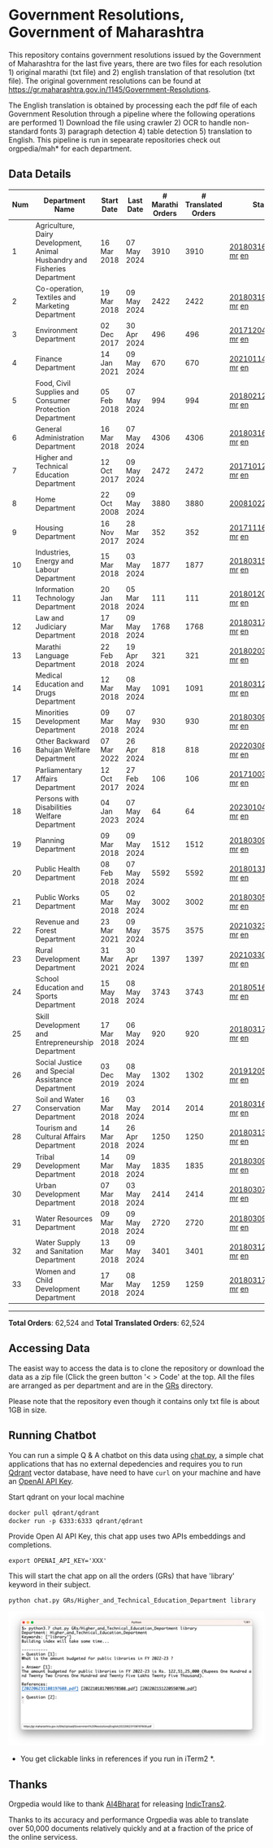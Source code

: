 # Government Resolutions, Government of Maharashtra

This repository contains government resolutions issued by the Government of Maharashtra for the last five years, there are two files for each resolution 1) original marathi (txt file) and 2) english translation of that resolution (txt file). The original government resolutions can be found at https://gr.maharashtra.gov.in/1145/Government-Resolutions.

The English translation is obtained by processing each the pdf file of each Government Resolution through a pipeline where the following operations are performed 1) Download the file using crawler 2) OCR to handle non-standard fonts 3) paragraph detection 4) table  detection 5) translation to English. This pipeline is run in sepearate repositories check out orgpedia/mah* for each department.


## Data Details

| Num | Department Name | Start Date | Last Date | # Marathi Orders | # Translated Orders | Starting Order | Last Order |
| --- | --------------- | ---------- | --------- | ---------------- | ------------------- | -------------- | ---------- |
| 1 | Agriculture, Dairy Development, Animal Husbandry and Fisheries Department | 16 Mar 2018 | 07 May 2024 | 3910 | 3910 | [201803161624182101.pdf](https://gr.maharashtra.gov.in/Site/Upload/Government%20Resolutions/English/201803161624182101.pdf) [mr](GRs/Agriculture,_Dairy_Development,_Animal_Husbandry_and_Fisheries_Department/201803161624182101.pdf.mr.txt) [en](GRs/Agriculture,_Dairy_Development,_Animal_Husbandry_and_Fisheries_Department/201803161624182101.pdf.en.txt) | [202405071143293601.pdf](https://gr.maharashtra.gov.in/Site/Upload/Government%20Resolutions/English/202405071143293601.pdf) [mr](GRs/Agriculture,_Dairy_Development,_Animal_Husbandry_and_Fisheries_Department/202405071143293601.pdf.mr.txt) [en](GRs/Agriculture,_Dairy_Development,_Animal_Husbandry_and_Fisheries_Department/202405071143293601.pdf.en.txt) |
| 2 | Co-operation, Textiles and Marketing Department | 19 Mar 2018 | 09 May 2024 | 2422 | 2422 | [201803191257576702.pdf](https://gr.maharashtra.gov.in/Site/Upload/Government%20Resolutions/English/201803191257576702.pdf) [mr](GRs/Co-operation,_Textiles_and_Marketing_Department/201803191257576702.pdf.mr.txt) [en](GRs/Co-operation,_Textiles_and_Marketing_Department/201803191257576702.pdf.en.txt) | [202405091400401302.pdf](https://gr.maharashtra.gov.in/Site/Upload/Government%20Resolutions/English/202405091400401302.pdf) [mr](GRs/Co-operation,_Textiles_and_Marketing_Department/202405091400401302.pdf.mr.txt) [en](GRs/Co-operation,_Textiles_and_Marketing_Department/202405091400401302.pdf.en.txt) |
| 3 | Environment Department | 02 Dec 2017 | 30 Apr 2024 | 496 | 496 | [201712041147216904.pdf](https://gr.maharashtra.gov.in/Site/Upload/Government%20Resolutions/English/201712041147216904.pdf) [mr](GRs/Environment_Department/201712041147216904.pdf.mr.txt) [en](GRs/Environment_Department/201712041147216904.pdf.en.txt) | [202404301506039004.pdf](https://gr.maharashtra.gov.in/Site/Upload/Government%20Resolutions/English/202404301506039004.pdf) [mr](GRs/Environment_Department/202404301506039004.pdf.mr.txt) [en](GRs/Environment_Department/202404301506039004.pdf.en.txt) |
| 4 | Finance Department | 14 Jan 2021 | 09 May 2024 | 670 | 670 | [202101141237329905.pdf](https://gr.maharashtra.gov.in/Site/Upload/Government%20Resolutions/English/202101141237329905.pdf) [mr](GRs/Finance_Department/202101141237329905.pdf.mr.txt) [en](GRs/Finance_Department/202101141237329905.pdf.en.txt) | [202405091218301505.pdf](https://gr.maharashtra.gov.in/Site/Upload/Government%20Resolutions/English/202405091218301505.pdf) [mr](GRs/Finance_Department/202405091218301505.pdf.mr.txt) [en](GRs/Finance_Department/202405091218301505.pdf.en.txt) |
| 5 | Food, Civil Supplies and Consumer Protection Department | 05 Feb 2018 | 07 May 2024 | 994 | 994 | [201802121244545806.pdf](https://gr.maharashtra.gov.in/Site/Upload/Government%20Resolutions/English/201802121244545806.pdf) [mr](GRs/Food,_Civil_Supplies_and_Consumer_Protection_Department/201802121244545806.pdf.mr.txt) [en](GRs/Food,_Civil_Supplies_and_Consumer_Protection_Department/201802121244545806.pdf.en.txt) | [202405081258516006.pdf](https://gr.maharashtra.gov.in/Site/Upload/Government%20Resolutions/English/202405081258516006.pdf) [mr](GRs/Food,_Civil_Supplies_and_Consumer_Protection_Department/202405081258516006.pdf.mr.txt) [en](GRs/Food,_Civil_Supplies_and_Consumer_Protection_Department/202405081258516006.pdf.en.txt) |
| 6 | General Administration Department | 16 Mar 2018 | 07 May 2024 | 4306 | 4306 | [201803161224022707.pdf](https://gr.maharashtra.gov.in/Site/Upload/Government%20Resolutions/English/201803161224022707.pdf) [mr](GRs/General_Administration_Department/201803161224022707.pdf.mr.txt) [en](GRs/General_Administration_Department/201803161224022707.pdf.en.txt) | [202405071240599907.pdf](https://gr.maharashtra.gov.in/Site/Upload/Government%20Resolutions/English/202405071240599907.pdf) [mr](GRs/General_Administration_Department/202405071240599907.pdf.mr.txt) [en](GRs/General_Administration_Department/202405071240599907.pdf.en.txt) |
| 7 | Higher and Technical Education Department | 12 Oct 2017 | 09 May 2024 | 2472 | 2472 | [201710121514029708.pdf](https://gr.maharashtra.gov.in/Site/Upload/Government%20Resolutions/English/201710121514029708.pdf) [mr](GRs/Higher_and_Technical_Education_Department/201710121514029708.pdf.mr.txt) [en](GRs/Higher_and_Technical_Education_Department/201710121514029708.pdf.en.txt) | [202405091651500908.pdf](https://gr.maharashtra.gov.in/Site/Upload/Government%20Resolutions/English/202405091651500908.pdf) [mr](GRs/Higher_and_Technical_Education_Department/202405091651500908.pdf.mr.txt) [en](GRs/Higher_and_Technical_Education_Department/202405091651500908.pdf.en.txt) |
| 8 | Home Department | 22 Oct 2008 | 09 May 2024 | 3880 | 3880 | [20081022.pdf](https://gr.maharashtra.gov.in/Site/Upload/Government%20Resolutions/English/20081022.pdf) [mr](GRs/Home_Department/20081022.pdf.mr.txt) [en](GRs/Home_Department/20081022.pdf.en.txt) | [202405091633076829.pdf](https://gr.maharashtra.gov.in/Site/Upload/Government%20Resolutions/English/202405091633076829.pdf) [mr](GRs/Home_Department/202405091633076829.pdf.mr.txt) [en](GRs/Home_Department/202405091633076829.pdf.en.txt) |
| 9 | Housing Department | 16 Nov 2017 | 28 Mar 2024 | 352 | 352 | [201711161447076609.pdf](https://gr.maharashtra.gov.in/Site/Upload/Government%20Resolutions/English/201711161447076609.pdf) [mr](GRs/Housing_Department/201711161447076609.pdf.mr.txt) [en](GRs/Housing_Department/201711161447076609.pdf.en.txt) | [202403281255554909.pdf](https://gr.maharashtra.gov.in/Site/Upload/Government%20Resolutions/English/202403281255554909.pdf) [mr](GRs/Housing_Department/202403281255554909.pdf.mr.txt) [en](GRs/Housing_Department/202403281255554909.pdf.en.txt) |
| 10 | Industries, Energy and Labour Department | 15 Mar 2018 | 03 May 2024 | 1877 | 1877 | [201803151204055010.pdf](https://gr.maharashtra.gov.in/Site/Upload/Government%20Resolutions/English/201803151204055010.pdf) [mr](GRs/Industries,_Energy_and_Labour_Department/201803151204055010.pdf.mr.txt) [en](GRs/Industries,_Energy_and_Labour_Department/201803151204055010.pdf.en.txt) | [202405031202570610.pdf](https://gr.maharashtra.gov.in/Site/Upload/Government%20Resolutions/English/202405031202570610.pdf) [mr](GRs/Industries,_Energy_and_Labour_Department/202405031202570610.pdf.mr.txt) [en](GRs/Industries,_Energy_and_Labour_Department/202405031202570610.pdf.en.txt) |
| 11 | Information Technology Department | 20 Jan 2018 | 05 Mar 2024 | 111 | 111 | [201801201843024511.pdf](https://gr.maharashtra.gov.in/Site/Upload/Government%20Resolutions/English/201801201843024511.pdf) [mr](GRs/Information_Technology_Department/201801201843024511.pdf.mr.txt) [en](GRs/Information_Technology_Department/201801201843024511.pdf.en.txt) | [202403051249430211.pdf](https://gr.maharashtra.gov.in/Site/Upload/Government%20Resolutions/English/202403051249430211.pdf) [mr](GRs/Information_Technology_Department/202403051249430211.pdf.mr.txt) [en](GRs/Information_Technology_Department/202403051249430211.pdf.en.txt) |
| 12 | Law and Judiciary Department | 17 Mar 2018 | 09 May 2024 | 1768 | 1768 | [201803171129290212.pdf](https://gr.maharashtra.gov.in/Site/Upload/Government%20Resolutions/English/201803171129290212.pdf) [mr](GRs/Law_and_Judiciary_Department/201803171129290212.pdf.mr.txt) [en](GRs/Law_and_Judiciary_Department/201803171129290212.pdf.en.txt) | [202405091710326612.pdf](https://gr.maharashtra.gov.in/Site/Upload/Government%20Resolutions/English/202405091710326612.pdf) [mr](GRs/Law_and_Judiciary_Department/202405091710326612.pdf.mr.txt) [en](GRs/Law_and_Judiciary_Department/202405091710326612.pdf.en.txt) |
| 13 | Marathi Language Department | 22 Feb 2018 | 19 Apr 2024 | 321 | 321 | [201802031549154233.pdf](https://gr.maharashtra.gov.in/Site/Upload/Government%20Resolutions/English/201802031549154233.pdf) [mr](GRs/Marathi_Language_Department/201802031549154233.pdf.mr.txt) [en](GRs/Marathi_Language_Department/201802031549154233.pdf.en.txt) | [202404191657323233.pdf](https://gr.maharashtra.gov.in/Site/Upload/Government%20Resolutions/English/202404191657323233.pdf) [mr](GRs/Marathi_Language_Department/202404191657323233.pdf.mr.txt) [en](GRs/Marathi_Language_Department/202404191657323233.pdf.en.txt) |
| 14 | Medical Education and Drugs Department | 12 Mar 2018 | 08 May 2024 | 1091 | 1091 | [201803121137094813.pdf](https://gr.maharashtra.gov.in/Site/Upload/Government%20Resolutions/English/201803121137094813.pdf) [mr](GRs/Medical_Education_and_Drugs_Department/201803121137094813.pdf.mr.txt) [en](GRs/Medical_Education_and_Drugs_Department/201803121137094813.pdf.en.txt) | [202405081814082713.pdf](https://gr.maharashtra.gov.in/Site/Upload/Government%20Resolutions/English/202405081814082713.pdf) [mr](GRs/Medical_Education_and_Drugs_Department/202405081814082713.pdf.mr.txt) [en](GRs/Medical_Education_and_Drugs_Department/202405081814082713.pdf.en.txt) |
| 15 | Minorities Development Department | 09 Mar 2018 | 07 May 2024 | 930 | 930 | [201803091218355314.pdf](https://gr.maharashtra.gov.in/Site/Upload/Government%20Resolutions/English/201803091218355314.pdf) [mr](GRs/Minorities_Development_Department/201803091218355314.pdf.mr.txt) [en](GRs/Minorities_Development_Department/201803091218355314.pdf.en.txt) | [202405071648487814.pdf](https://gr.maharashtra.gov.in/Site/Upload/Government%20Resolutions/English/202405071648487814.pdf) [mr](GRs/Minorities_Development_Department/202405071648487814.pdf.mr.txt) [en](GRs/Minorities_Development_Department/202405071648487814.pdf.en.txt) |
| 16 | Other Backward Bahujan Welfare Department | 07 Mar 2022 | 26 Apr 2024 | 818 | 818 | [202203081752439334.pdf](https://gr.maharashtra.gov.in/Site/Upload/Government%20Resolutions/English/202203081752439334.pdf) [mr](GRs/Other_Backward_Bahujan_Welfare_Department/202203081752439334.pdf.mr.txt) [en](GRs/Other_Backward_Bahujan_Welfare_Department/202203081752439334.pdf.en.txt) | [202404261604569434.pdf](https://gr.maharashtra.gov.in/Site/Upload/Government%20Resolutions/English/202404261604569434.pdf) [mr](GRs/Other_Backward_Bahujan_Welfare_Department/202404261604569434.pdf.mr.txt) [en](GRs/Other_Backward_Bahujan_Welfare_Department/202404261604569434.pdf.en.txt) |
| 17 | Parliamentary Affairs Department | 12 Oct 2017 | 27 Feb 2024 | 106 | 106 | [201710031642378615.pdf](https://gr.maharashtra.gov.in/Site/Upload/Government%20Resolutions/English/201710031642378615.pdf) [mr](GRs/Parliamentary_Affairs_Department/201710031642378615.pdf.mr.txt) [en](GRs/Parliamentary_Affairs_Department/201710031642378615.pdf.en.txt) | [202402271500283915.pdf](https://gr.maharashtra.gov.in/Site/Upload/Government%20Resolutions/English/202402271500283915.pdf) [mr](GRs/Parliamentary_Affairs_Department/202402271500283915.pdf.mr.txt) [en](GRs/Parliamentary_Affairs_Department/202402271500283915.pdf.en.txt) |
| 18 | Persons with Disabilities Welfare Department | 04 Jan 2023 | 07 May 2024 | 64 | 64 | [202301041906309635.pdf](https://gr.maharashtra.gov.in/Site/Upload/Government%20Resolutions/English/202301041906309635.pdf) [mr](GRs/Persons_with_Disabilities_Welfare_Department/202301041906309635.pdf.mr.txt) [en](GRs/Persons_with_Disabilities_Welfare_Department/202301041906309635.pdf.en.txt) | [202405071203223435.pdf](https://gr.maharashtra.gov.in/Site/Upload/Government%20Resolutions/English/202405071203223435.pdf) [mr](GRs/Persons_with_Disabilities_Welfare_Department/202405071203223435.pdf.mr.txt) [en](GRs/Persons_with_Disabilities_Welfare_Department/202405071203223435.pdf.en.txt) |
| 19 | Planning Department | 09 Mar 2018 | 09 May 2024 | 1512 | 1512 | [201803091441032716.pdf](https://gr.maharashtra.gov.in/Site/Upload/Government%20Resolutions/English/201803091441032716.pdf) [mr](GRs/Planning_Department/201803091441032716.pdf.mr.txt) [en](GRs/Planning_Department/201803091441032716.pdf.en.txt) | [202405091658138116.pdf](https://gr.maharashtra.gov.in/Site/Upload/Government%20Resolutions/English/202405091658138116.pdf) [mr](GRs/Planning_Department/202405091658138116.pdf.mr.txt) [en](GRs/Planning_Department/202405091658138116.pdf.en.txt) |
| 20 | Public Health Department | 08 Feb 2018 | 07 May 2024 | 5592 | 5592 | [201801311722275417.pdf](https://gr.maharashtra.gov.in/Site/Upload/Government%20Resolutions/English/201801311722275417.pdf) [mr](GRs/Public_Health_Department/201801311722275417.pdf.mr.txt) [en](GRs/Public_Health_Department/201801311722275417.pdf.en.txt) | [202405071016197817.pdf](https://gr.maharashtra.gov.in/Site/Upload/Government%20Resolutions/English/202405071016197817.pdf) [mr](GRs/Public_Health_Department/202405071016197817.pdf.mr.txt) [en](GRs/Public_Health_Department/202405071016197817.pdf.en.txt) |
| 21 | Public Works Department | 05 Mar 2018 | 02 May 2024 | 3002 | 3002 | [201803051515468118.pdf](https://gr.maharashtra.gov.in/Site/Upload/Government%20Resolutions/English/201803051515468118.pdf) [mr](GRs/Public_Works_Department/201803051515468118.pdf.mr.txt) [en](GRs/Public_Works_Department/201803051515468118.pdf.en.txt) | [202405021656569618.pdf](https://gr.maharashtra.gov.in/Site/Upload/Government%20Resolutions/English/202405021656569618.pdf) [mr](GRs/Public_Works_Department/202405021656569618.pdf.mr.txt) [en](GRs/Public_Works_Department/202405021656569618.pdf.en.txt) |
| 22 | Revenue and Forest Department | 23 Mar 2021 | 09 May 2024 | 3575 | 3575 | [202103231328393119.pdf](https://gr.maharashtra.gov.in/Site/Upload/Government%20Resolutions/English/202103231328393119.pdf) [mr](GRs/Revenue_and_Forest_Department/202103231328393119.pdf.mr.txt) [en](GRs/Revenue_and_Forest_Department/202103231328393119.pdf.en.txt) | [202405091444352819.pdf](https://gr.maharashtra.gov.in/Site/Upload/Government%20Resolutions/English/202405091444352819.pdf) [mr](GRs/Revenue_and_Forest_Department/202405091444352819.pdf.mr.txt) [en](GRs/Revenue_and_Forest_Department/202405091444352819.pdf.en.txt) |
| 23 | Rural Development Department | 31 Mar 2021 | 30 Apr 2024 | 1397 | 1397 | [202103301021181120.pdf](https://gr.maharashtra.gov.in/Site/Upload/Government%20Resolutions/English/202103301021181120.pdf) [mr](GRs/Rural_Development_Department/202103301021181120.pdf.mr.txt) [en](GRs/Rural_Development_Department/202103301021181120.pdf.en.txt) | [202404301110255620.pdf](https://gr.maharashtra.gov.in/Site/Upload/Government%20Resolutions/English/202404301110255620.pdf) [mr](GRs/Rural_Development_Department/202404301110255620.pdf.mr.txt) [en](GRs/Rural_Development_Department/202404301110255620.pdf.en.txt) |
| 24 | School Education and Sports Department | 15 May 2018 | 08 May 2024 | 3743 | 3743 | [201805161114241221.pdf](https://gr.maharashtra.gov.in/Site/Upload/Government%20Resolutions/English/201805161114241221.pdf) [mr](GRs/School_Education_and_Sports_Department/201805161114241221.pdf.mr.txt) [en](GRs/School_Education_and_Sports_Department/201805161114241221.pdf.en.txt) | [202405091231500721.pdf](https://gr.maharashtra.gov.in/Site/Upload/Government%20Resolutions/English/202405091231500721.pdf) [mr](GRs/School_Education_and_Sports_Department/202405091231500721.pdf.mr.txt) [en](GRs/School_Education_and_Sports_Department/202405091231500721.pdf.en.txt) |
| 25 | Skill Development and Entrepreneurship Department | 17 Mar 2018 | 06 May 2024 | 920 | 920 | [201803171322099003.pdf](https://gr.maharashtra.gov.in/Site/Upload/Government%20Resolutions/English/201803171322099003.pdf) [mr](GRs/Skill_Development_and_Entrepreneurship_Department/201803171322099003.pdf.mr.txt) [en](GRs/Skill_Development_and_Entrepreneurship_Department/201803171322099003.pdf.en.txt) | [202405061448215803.pdf](https://gr.maharashtra.gov.in/Site/Upload/Government%20Resolutions/English/202405061448215803.pdf) [mr](GRs/Skill_Development_and_Entrepreneurship_Department/202405061448215803.pdf.mr.txt) [en](GRs/Skill_Development_and_Entrepreneurship_Department/202405061448215803.pdf.en.txt) |
| 26 | Social Justice and Special Assistance Department | 03 Dec 2019 | 08 May 2024 | 1302 | 1302 | [201912051107011622.pdf](https://gr.maharashtra.gov.in/Site/Upload/Government%20Resolutions/English/201912051107011622.pdf) [mr](GRs/Social_Justice_and_Special_Assistance_Department/201912051107011622.pdf.mr.txt) [en](GRs/Social_Justice_and_Special_Assistance_Department/201912051107011622.pdf.en.txt) | [202405081441240722.pdf](https://gr.maharashtra.gov.in/Site/Upload/Government%20Resolutions/English/202405081441240722.pdf) [mr](GRs/Social_Justice_and_Special_Assistance_Department/202405081441240722.pdf.mr.txt) [en](GRs/Social_Justice_and_Special_Assistance_Department/202405081441240722.pdf.en.txt) |
| 27 | Soil and Water Conservation Department | 16 Mar 2018 | 03 May 2024 | 2014 | 2014 | [201803161247582426.pdf](https://gr.maharashtra.gov.in/Site/Upload/Government%20Resolutions/English/201803161247582426.pdf) [mr](GRs/Soil_and_Water_Conservation_Department/201803161247582426.pdf.mr.txt) [en](GRs/Soil_and_Water_Conservation_Department/201803161247582426.pdf.en.txt) | [202405031151132026.pdf](https://gr.maharashtra.gov.in/Site/Upload/Government%20Resolutions/English/202405031151132026.pdf) [mr](GRs/Soil_and_Water_Conservation_Department/202405031151132026.pdf.mr.txt) [en](GRs/Soil_and_Water_Conservation_Department/202405031151132026.pdf.en.txt) |
| 28 | Tourism and Cultural Affairs Department | 14 Mar 2018 | 26 Apr 2024 | 1250 | 1250 | [201803131542054523.pdf](https://gr.maharashtra.gov.in/Site/Upload/Government%20Resolutions/English/201803131542054523.pdf) [mr](GRs/Tourism_and_Cultural_Affairs_Department/201803131542054523.pdf.mr.txt) [en](GRs/Tourism_and_Cultural_Affairs_Department/201803131542054523.pdf.en.txt) | [202404261151377023.pdf](https://gr.maharashtra.gov.in/Site/Upload/Government%20Resolutions/English/202404261151377023.pdf) [mr](GRs/Tourism_and_Cultural_Affairs_Department/202404261151377023.pdf.mr.txt) [en](GRs/Tourism_and_Cultural_Affairs_Department/202404261151377023.pdf.en.txt) |
| 29 | Tribal Development Department | 14 Mar 2018 | 09 May 2024 | 1835 | 1835 | [201803091105184924.pdf](https://gr.maharashtra.gov.in/Site/Upload/Government%20Resolutions/English/201803091105184924.pdf) [mr](GRs/Tribal_Development_Department/201803091105184924.pdf.mr.txt) [en](GRs/Tribal_Development_Department/201803091105184924.pdf.en.txt) | [202405091128069924.pdf](https://gr.maharashtra.gov.in/Site/Upload/Government%20Resolutions/English/202405091128069924.pdf) [mr](GRs/Tribal_Development_Department/202405091128069924.pdf.mr.txt) [en](GRs/Tribal_Development_Department/202405091128069924.pdf.en.txt) |
| 30 | Urban Development Department | 07 Mar 2018 | 03 May 2024 | 2414 | 2414 | [201803071203178325.pdf](https://gr.maharashtra.gov.in/Site/Upload/Government%20Resolutions/English/201803071203178325.pdf) [mr](GRs/Urban_Development_Department/201803071203178325.pdf.mr.txt) [en](GRs/Urban_Development_Department/201803071203178325.pdf.en.txt) | [202405031446065925.pdf](https://gr.maharashtra.gov.in/Site/Upload/Government%20Resolutions/English/202405031446065925.pdf) [mr](GRs/Urban_Development_Department/202405031446065925.pdf.mr.txt) [en](GRs/Urban_Development_Department/202405031446065925.pdf.en.txt) |
| 31 | Water Resources Department | 09 Mar 2018 | 09 May 2024 | 2720 | 2720 | [201803091034435527.pdf](https://gr.maharashtra.gov.in/Site/Upload/Government%20Resolutions/English/201803091034435527.pdf) [mr](GRs/Water_Resources_Department/201803091034435527.pdf.mr.txt) [en](GRs/Water_Resources_Department/201803091034435527.pdf.en.txt) | [202405091636400927.pdf](https://gr.maharashtra.gov.in/Site/Upload/Government%20Resolutions/English/202405091636400927.pdf) [mr](GRs/Water_Resources_Department/202405091636400927.pdf.mr.txt) [en](GRs/Water_Resources_Department/202405091636400927.pdf.en.txt) |
| 32 | Water Supply and Sanitation Department | 13 Mar 2018 | 09 May 2024 | 3401 | 3401 | [201803121414108428.pdf](https://gr.maharashtra.gov.in/Site/Upload/Government%20Resolutions/English/201803121414108428.pdf) [mr](GRs/Water_Supply_and_Sanitation_Department/201803121414108428.pdf.mr.txt) [en](GRs/Water_Supply_and_Sanitation_Department/201803121414108428.pdf.en.txt) | [202405091705311128.pdf](https://gr.maharashtra.gov.in/Site/Upload/Government%20Resolutions/English/202405091705311128.pdf) [mr](GRs/Water_Supply_and_Sanitation_Department/202405091705311128.pdf.mr.txt) [en](GRs/Water_Supply_and_Sanitation_Department/202405091705311128.pdf.en.txt) |
| 33 | Women and Child Development Department | 17 Mar 2018 | 08 May 2024 | 1259 | 1259 | [201803171539444330.pdf](https://gr.maharashtra.gov.in/Site/Upload/Government%20Resolutions/English/201803171539444330.pdf) [mr](GRs/Women_and_Child_Development_Department/201803171539444330.pdf.mr.txt) [en](GRs/Women_and_Child_Development_Department/201803171539444330.pdf.en.txt) | [202405081101379730.pdf](https://gr.maharashtra.gov.in/Site/Upload/Government%20Resolutions/English/202405081101379730.pdf) [mr](GRs/Women_and_Child_Development_Department/202405081101379730.pdf.mr.txt) [en](GRs/Women_and_Child_Development_Department/202405081101379730.pdf.en.txt) |
----------------------------------------------------------------------------------------------------

**Total Orders**: 62,524 and **Total Translated Orders**: 62,524
## Accessing Data

The easist way to access the data is to clone the repository or download the data as a zip file (Click the green button '< > Code' at the top. All the files are arranged as per department and are in the [GRs](GRs) directory.

Please note that the repository even though it contains only txt file is about 1GB in size.

## Running Chatbot

You can run a simple Q & A chatbot on this data using [chat.py](chat.py), a simple chat applications that has no external depedencies and requires you to run [Qdrant](https://qdrant.tech/) vector database, have need to have `curl` on your machine and have an [OpenAI API Key](https://help.openai.com/en/articles/4936850-where-do-i-find-my-secret-api-key).

Start qdrant on your local machine
```shell
docker pull qdrant/qdrant
docker run -p 6333:6333 qdrant/qdrant
```

Provide Open AI API Key, this chat app uses two APIs embeddings and completions.
```shell
export OPENAI_API_KEY='XXX'
```

This will start the chat app on all the orders (GRs) that have 'library' keyword in their subject.

```shell
python chat.py GRs/Higher_and_Technical_Education_Department library
```

![screenshot of running chat.py](screenshot.png)

* You get clickable links in references if you run in iTerm2 *.

## Thanks

Orgpedia would like to thank [AI4Bharat](https://ai4bharat.iitm.ac.in/) for releasing [IndicTrans2](https://github.com/AI4Bharat/IndicTrans2).

Thanks to its accuracy and performance Orgpedia was able to translate over 50,000 documents relatively quickly and at a fraction of the price of the online servicess.











